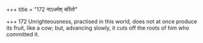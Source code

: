 +++
title = "172 नाऽधर्मश् चरितो"

+++
172	Unrighteousness, practised in this world, does not at once produce its fruit, like a cow; but, advancing slowly, it cuts off the roots of him who committed it.